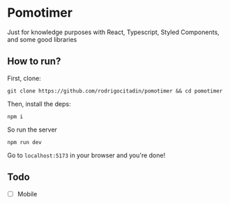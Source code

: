 # Pomotimer

Just for knowledge purposes with React, Typescript, Styled Components, and some good libraries

## How to run?

First, clone:

`git clone https://github.com/rodrigocitadin/pomotimer && cd pomotimer`

Then, install the deps:

`npm i`

So run the server

`npm run dev`

Go to `localhost:5173` in your browser and you're done!

## Todo

- [ ] Mobile
